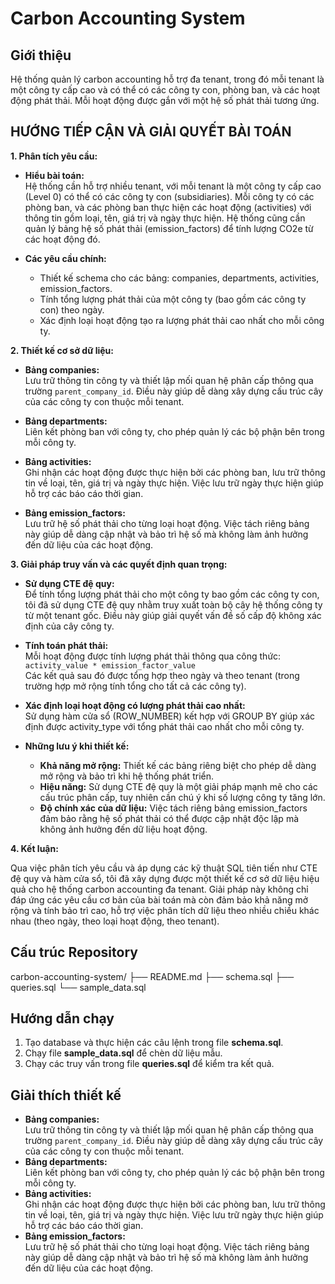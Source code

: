 # Carbon Accounting System

## Giới thiệu
Hệ thống quản lý carbon accounting hỗ trợ đa tenant, trong đó mỗi tenant là một công ty cấp cao và có thể có các công ty con, phòng ban, và các hoạt động phát thải. Mỗi hoạt động được gắn với một hệ số phát thải tương ứng.
## HƯỚNG TIẾP CẬN VÀ GIẢI QUYẾT BÀI TOÁN

**1. Phân tích yêu cầu:**

- **Hiểu bài toán:**  
  Hệ thống cần hỗ trợ nhiều tenant, với mỗi tenant là một công ty cấp cao (Level 0) có thể có các công ty con (subsidiaries). Mỗi công ty có các phòng ban, và các phòng ban thực hiện các hoạt động (activities) với thông tin gồm loại, tên, giá trị và ngày thực hiện. Hệ thống cũng cần quản lý bảng hệ số phát thải (emission_factors) để tính lượng CO2e từ các hoạt động đó.

- **Các yêu cầu chính:**
  - Thiết kế schema cho các bảng: companies, departments, activities, emission_factors.
  - Tính tổng lượng phát thải của một công ty (bao gồm các công ty con) theo ngày.
  - Xác định loại hoạt động tạo ra lượng phát thải cao nhất cho mỗi công ty.

**2. Thiết kế cơ sở dữ liệu:**

- **Bảng companies:**  
  Lưu trữ thông tin công ty và thiết lập mối quan hệ phân cấp thông qua trường `parent_company_id`. Điều này giúp dễ dàng xây dựng cấu trúc cây của các công ty con thuộc mỗi tenant.

- **Bảng departments:**  
  Liên kết phòng ban với công ty, cho phép quản lý các bộ phận bên trong mỗi công ty.

- **Bảng activities:**  
  Ghi nhận các hoạt động được thực hiện bởi các phòng ban, lưu trữ thông tin về loại, tên, giá trị và ngày thực hiện. Việc lưu trữ ngày thực hiện giúp hỗ trợ các báo cáo thời gian.

- **Bảng emission_factors:**  
  Lưu trữ hệ số phát thải cho từng loại hoạt động. Việc tách riêng bảng này giúp dễ dàng cập nhật và bảo trì hệ số mà không làm ảnh hưởng đến dữ liệu của các hoạt động.

**3. Giải pháp truy vấn và các quyết định quan trọng:**

- **Sử dụng CTE đệ quy:**  
  Để tính tổng lượng phát thải cho một công ty bao gồm các công ty con, tôi đã sử dụng CTE đệ quy nhằm truy xuất toàn bộ cây hệ thống công ty từ một tenant gốc. Điều này giúp giải quyết vấn đề số cấp độ không xác định của cây công ty.

- **Tính toán phát thải:**  
  Mỗi hoạt động được tính lượng phát thải thông qua công thức:  
  `activity_value * emission_factor_value`  
  Các kết quả sau đó được tổng hợp theo ngày và theo tenant (trong trường hợp mở rộng tính tổng cho tất cả các công ty).

- **Xác định loại hoạt động có lượng phát thải cao nhất:**  
  Sử dụng hàm cửa sổ (ROW_NUMBER) kết hợp với GROUP BY giúp xác định được activity_type với tổng phát thải cao nhất cho mỗi công ty.

- **Những lưu ý khi thiết kế:**  
  - **Khả năng mở rộng:** Thiết kế các bảng riêng biệt cho phép dễ dàng mở rộng và bảo trì khi hệ thống phát triển.
  - **Hiệu năng:** Sử dụng CTE đệ quy là một giải pháp mạnh mẽ cho các cấu trúc phân cấp, tuy nhiên cần chú ý khi số lượng công ty tăng lớn.
  - **Độ chính xác của dữ liệu:** Việc tách riêng bảng emission_factors đảm bảo rằng hệ số phát thải có thể được cập nhật độc lập mà không ảnh hưởng đến dữ liệu hoạt động.

**4. Kết luận:**

Qua việc phân tích yêu cầu và áp dụng các kỹ thuật SQL tiên tiến như CTE đệ quy và hàm cửa sổ, tôi đã xây dựng được một thiết kế cơ sở dữ liệu hiệu quả cho hệ thống carbon accounting đa tenant. Giải pháp này không chỉ đáp ứng các yêu cầu cơ bản của bài toán mà còn đảm bảo khả năng mở rộng và tính bảo trì cao, hỗ trợ việc phân tích dữ liệu theo nhiều chiều khác nhau (theo ngày, theo loại hoạt động, theo tenant).

## Cấu trúc Repository
carbon-accounting-system/
├── README.md
├── schema.sql
├── queries.sql
└── sample_data.sql

## Hướng dẫn chạy
1. Tạo database và thực hiện các câu lệnh trong file **schema.sql**.
2. Chạy file **sample_data.sql** để chèn dữ liệu mẫu.
3. Chạy các truy vấn trong file **queries.sql** để kiểm tra kết quả.

## Giải thích thiết kế
- **Bảng companies:**  
  Lưu trữ thông tin công ty và thiết lập mối quan hệ phân cấp thông qua trường `parent_company_id`. Điều này giúp dễ dàng xây dựng cấu trúc cây của các công ty con thuộc mỗi tenant.
- **Bảng departments:**  
  Liên kết phòng ban với công ty, cho phép quản lý các bộ phận bên trong mỗi công ty.
- **Bảng activities:**  
  Ghi nhận các hoạt động được thực hiện bởi các phòng ban, lưu trữ thông tin về loại, tên, giá trị và ngày thực hiện. Việc lưu trữ ngày thực hiện giúp hỗ trợ các báo cáo thời gian.
- **Bảng emission_factors:**  
  Lưu trữ hệ số phát thải cho từng loại hoạt động. Việc tách riêng bảng này giúp dễ dàng cập nhật và bảo trì hệ số mà không làm ảnh hưởng đến dữ liệu của các hoạt động.
